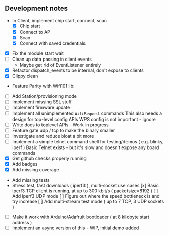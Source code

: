 ## Development notes

- In Client, implement chip start, connect, scan
    - [x] Chip start
    - [x] Connect to AP
    - [x] Scan
    - [x] Connect with saved credentials
- [x] Fix the module start wait
- [ ] Clean up data passing in client events
    - Maybe get rid of EventListener entirely
- [x] Refactor dispatch_events to be internal, don't expose to clients
- [x] Clippy clean
- Feature Parity with Wifi101 lib:
 - [ ] Add Station/provisioning mode
 - [ ] Implement missing SSL stuff
 - [ ] Implement firmware update
 - [ ] Implement all unimplemented `WifiRequest` commands
       This also needs a design for top-level config APIs
       WPS config is not important - ignore
- [ ] Write docs to toplevel APIs - Work in progress
- [ ] Feature gate udp / tcp to make the binary smaller
- [ ] Investigate and reduce bloat a bit more
- [ ] Implement a simple telnet command shell for testing/demos ( e.g. blinky, iperf )
      Basic Telnet exists - but it's slow and doesn't expose any board commands
- [x] Get github checks properly running
- [x] Add badges
- [x] Add missing coverage
- Add missing tests
- Stress test, fast downloads ( iperf3 ), multi-socket use cases
   [x] Basic iperf3 TCP client is running, at up to 300 kbit/s ( packetsize=8192 )
   [ ] Add iperf3 UDP mode
   [ ] Figure out where the speed bottleneck is and try increase
   [ ] Add multi-stream test mode ( up to 7 TCP, 3 UDP sockets )
- [ ] Make it work with Arduino/Adafruit bootloader ( at 8 kilobyte start address )
- [ ] Implement an async version of this - WIP, initial demo added
